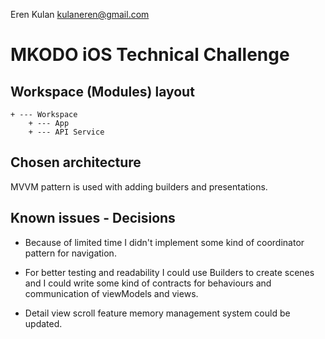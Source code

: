 Eren Kulan kulaneren@gmail.com


# MKODO iOS Technical Challenge

## Workspace (Modules) layout

```
+ --- Workspace
    + --- App
    + --- API Service
```
## Chosen architecture

MVVM pattern is used with adding builders and presentations. 

## Known issues - Decisions

- Because of limited time I didn't implement some kind of coordinator pattern for navigation.

- For better testing and readability I could use Builders to create scenes and I could write some kind of contracts for behaviours and communication of viewModels and views.  

- Detail view scroll feature memory management system could be updated. 

